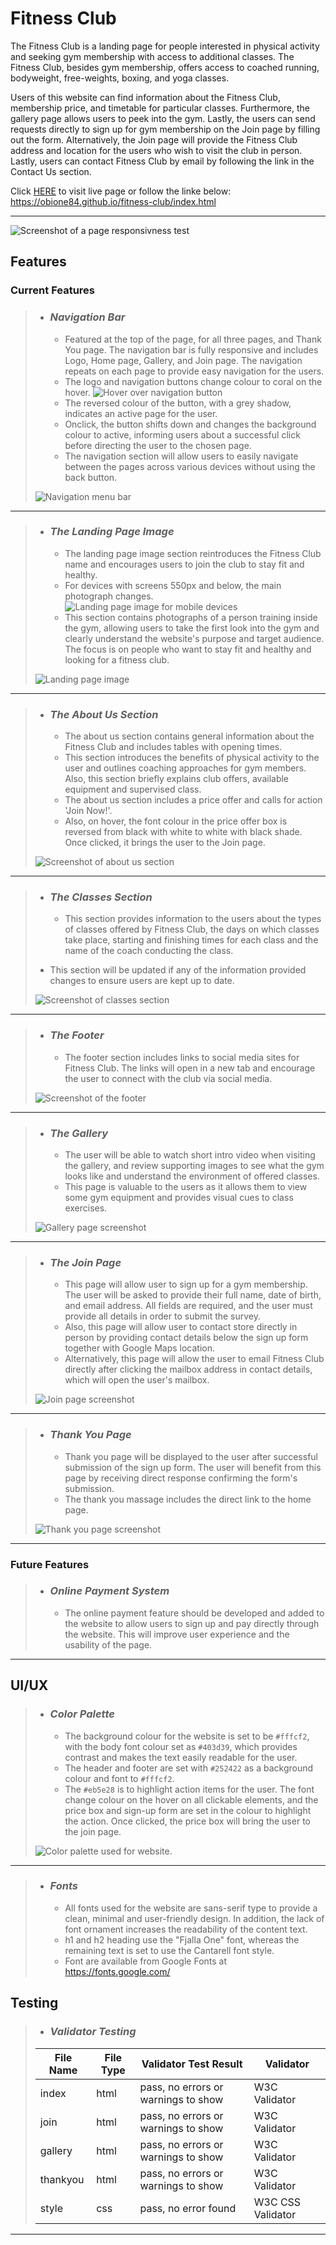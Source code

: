 # Fitness Club #

The Fitness Club is a landing page for people interested in physical activity and seeking gym membership with access to additional classes. The Fitness Club, besides gym membership, offers access to coached running, bodyweight, free-weights, boxing, and yoga classes.

Users of this website can find information about the Fitness Club, membership price, and timetable for particular classes. Furthermore, the gallery page allows users to peek into the gym. Lastly, the users can send requests directly to sign up for gym membership on the Join page by filling out the form. Alternatively, the Join page will provide the Fitness Club address and location for the users who wish to visit the club in person. Lastly, users can contact Fitness Club by email by following the link in the Contact Us section.

Click [HERE](https://obione84.github.io/fitness-club/index.html	) to visit live page or follow the linke below:  
<https://obione84.github.io/fitness-club/index.html>

---
![Screenshot of a page responsivness test](assets/screenshots/responsive-test.jpg)

## Features ##

### Current Features ###

>- ### *Navigation Bar* ###
>
>   - Featured at the top of the page, for all three pages, and Thank You page. The navigation bar is fully responsive and includes Logo, Home page, Gallery, and Join page. The navigation repeats on each page to provide easy navigation for the users.
>   - The logo and navigation buttons change colour to coral on the hover.
> ![Hover over navigation button](assets/screenshots/hover-navigation.jpg)
>   - The reversed colour of the button, with a grey shadow, indicates an active page for the user.
>   -	Onclick, the button shifts down and changes the background colour to active, informing users about a successful click before directing the user to the chosen page.
>   - The navigation section will allow users to easily navigate between the pages across various devices without using the back button.  
>
> ![Navigation menu bar](assets/screenshots/navigation-menu-bar.jpg)  
---

> - ### *The Landing Page Image* ###
>
>   - The landing page image section reintroduces the Fitness Club name and encourages users to join the club to stay fit and healthy.
>   - For devices with screens 550px and below, the main photograph changes.  
> ![Landing page image for mobile devices](assets/screenshots/hero-image-mobile.jpg)
>   - This section contains photographs of a person training inside the gym, allowing users to take the first look into the gym and clearly understand the website's purpose and target audience. The focus is on people who want to stay fit and healthy and looking for a fitness club.
>
> ![Landing page image](assets/screenshots/hero-image.jpg)
>
---

> - ### *The About Us Section* ###
>
>   - The about us section contains general information about the Fitness Club and includes tables with opening times.
>   - This section introduces the benefits of physical activity to the user and outlines coaching approaches for gym members. Also, this section briefly explains club offers, available equipment and supervised class.
>   - The about us section includes a price offer and calls for action 'Join Now!'.
>   - Also, on hover, the font colour in the price offer box is reversed from black with white to white with black shade. Once clicked, it brings the user to the Join page.
>
> ![Screenshot of about us section](assets/screenshots/about-us-section.jpg)
>
---

> - ### *The Classes Section* ###
>
>   - This section provides information to the users about the types of classes offered by Fitness Club, the days on which classes take place, starting and finishing times for each class and the name of the coach conducting the class.
> - This section will be updated if any of the information provided changes to ensure users are kept up to date.
>
> ![Screenshot of classes section](assets/screenshots/classes-section.jpg)
>
---

> - ### *The Footer* ###
>
>   - The footer section includes links to social media sites for Fitness Club. The links will open in a new tab and encourage the user to connect with the club via social media.
>
> ![Screenshot of the footer](assets/screenshots/footer-image.jpg)
>
---

> - ### *The Gallery* ###
>
>   - The user will be able to watch short intro video when visiting the gallery, and review supporting images to see what the gym looks like and understand the environment of offered classes.
>   - This page is valuable to the users as it allows them to view some gym equipment and provides visual cues to class exercises.
>
>![Gallery page screenshot](assets/screenshots/gallery-screenshot.jpg)
>
---

> - ### *The Join Page* ###
>
>   - This page will allow user to sign up for a gym membership. The user will be asked to provide their full name, date of birth, and email address. All fields are required, and the user must provide all details in order to submit the survey.
>   - Also, this page will allow user to contact store directly in person by providing contact details below the sign up form together with Google Maps location.
>   - Alternatively, this page will allow the user to email Fitness Club directly after clicking the mailbox address in contact details, which will open the user's mailbox.
>
> ![Join page screenshot](assets/screenshots/join-page-screenshot.jpg)
>
---

> - ### *Thank You Page* ###
>
>   - Thank you page will be displayed to the user after successful submission of the sign up form. The user will benefit from this page by receiving direct response confirming the form's submission.
>   - The thank you massage includes the direct link to the home page.
>
> ![Thank you page screenshot](assets/screenshots/thankyou-page-screenshot.jpg)
>
---

### Future Features ###

> - ### *Online Payment System* ###
>
>   - The online payment feature should be developed and added to the website to allow users to sign up and pay directly through the website. This will improve user experience and the usability of the page.
>
---

## UI/UX ##

> - ### *Color Palette* ###
>
>   - The background colour for the website is set to be `#fffcf2`, with the body font colour set as `#403d39`, which provides contrast and makes the text easily readable for the user.
>   - The header and footer are set with `#252422` as a background colour and font to `#fffcf2`.
>   - The `#eb5e28` is to highlight action items for the user. The font change colour on the hover on all clickable elements, and the price box and sign-up form are set in the colour to highlight the action. Once clicked, the price box will bring the user to the join page.
>
> ![Color palette used for website.](assets/screenshots/color-palette.jpg)
---

> - ### *Fonts* ###
>
>   - All fonts used for the website are sans-serif type to provide a clean, minimal and user-friendly design. In addition, the lack of font ornament increases the readability of the content text.
>   - h1 and h2 heading use the "Fjalla One" font, whereas the remaining text is set to use the Cantarell font style.
>   - Font are available from Google Fonts at <https://fonts.google.com/>
>
## Testing ##

> - ### *Validator Testing* ###
>
> | File Name | File Type | Validator Test Result | Validator|
> |-----------|-----------|-----------------------|----------|
> | index| html | pass, no errors or warnings to show | W3C Validator |
> |join | html | pass, no errors or warnings to show | W3C Validator |
> | gallery | html | pass, no errors or warnings to show | W3C Validator |
> | thankyou | html | pass, no errors or warnings to show | W3C Validator |
> | style | css | pass, no error found | W3C CSS Validator |
>
---